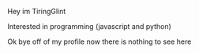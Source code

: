 Hey im TiringGlint

Interested in programming (javascript and python)

Ok bye off of my profile now there is nothing to see here
<!---
TiringGlint/TiringGlint is a ✨ special ✨ repository because its `README.md` (this file) appears on your GitHub profile.
You can click the Preview link to take a look at your changes.
--->

